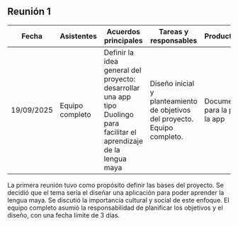 ## Reunión 1
| Fecha | Asistentes | Acuerdos principales | Tareas y responsables | Producto/Resultados | Fecha límite |
|-------|------------|----------------------|-----------------------|---------------------|--------------|
| 19/09/2025 | Equipo completo | Definir la idea general del proyecto: desarrollar una app tipo Duolingo para facilitar el aprendizaje de la lengua maya | Diseño inicial y planteamiento de objetivos del proyecto. Equipo completo. | Documento base para la propuesta de la app | 22/09/2025 |

La primera reunión tuvo como propósito definir las bases del proyecto. Se decidió que el tema sería el diseñar una aplicación para poder aprender la lengua maya. Se discutió la importancia cultural y social de este enfoque. El equipo completo asumió la responsabilidad de planificar los objetivos y el diseño, con una fecha límite de 3 días.
